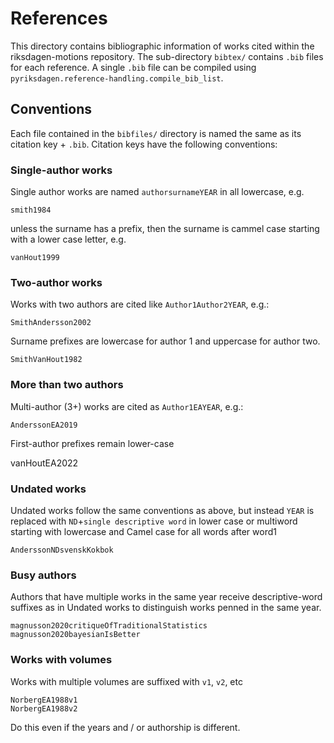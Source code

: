 # References

This directory contains bibliographic information of works cited within the riksdagen-motions repository. The sub-directory `bibtex/` contains `.bib` files for each reference. A single `.bib` file can be compiled using `pyriksdagen.reference-handling.compile_bib_list`.


## Conventions

Each file contained in the `bibfiles/` directory is named the same as its citation key + `.bib`. Citation keys have the following conventions:

### Single-author works

Single author works are named `authorsurnameYEAR` in all lowercase, e.g.

	smith1984

unless the surname has a prefix, then the surname is cammel case starting with a lower case letter, e.g.

	vanHout1999


### Two-author works

Works with two authors are cited like `Author1Author2YEAR`, e.g.:

	SmithAndersson2002

Surname prefixes are lowercase for author 1 and uppercase for author two.

	SmithVanHout1982


### More than two authors

Multi-author (3+) works are cited as `Author1EAYEAR`, e.g.:

	AnderssonEA2019

First-author prefixes remain lower-case

vanHoutEA2022


### Undated works

Undated works follow the same conventions as above, but instead `YEAR` is replaced with `ND`+`single descriptive word` in lower case or multiword starting with lowercase and Camel case for all words after word1

	AnderssonNDsvenskKokbok 


### Busy authors

Authors that have multiple works in the same year receive descriptive-word suffixes as in Undated works to distinguish works penned in the same year.

	magnusson2020critiqueOfTraditionalStatistics
	magnusson2020bayesianIsBetter


### Works with volumes

Works with multiple volumes are suffixed with `v1`, `v2`, etc

	NorbergEA1988v1
	NorbergEA1988v2

Do this even if the years and / or authorship is different.